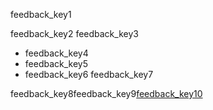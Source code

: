 feedback_key1


feedback_key2
feedback_key3


* feedback_key4
* feedback_key5
* feedback_key6
feedback_key7


feedback_key8feedback_key9[feedback_key10](https://goo.gl/forms/pR3mbFX704vHVVjB3)
